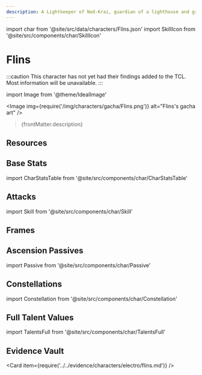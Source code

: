 ```yaml
---
description: A Lightkeeper of Nod-Krai, guardian of a lighthouse and graveyard on a northern isle. An enigmatic gentleman, cultured and courtly.
---
```


<!-- 
Checklist for other pages:
Gauges: docs/resources/compendiums/elemental-gauges.md
Particles: docs/resources/compendiums/elemental-skill-particles.md
Flat damage buffs: docs/combat-mechanics/damage/damage-formula.md
Snapshot/Dynamic: docs/combat-mechanics/snapshot-and-dynamic.md
Proc damage: docs/combat=mechanics/damage/damage-formula#proc-damage-sources
-->
import char from '@site/src/data/characters/Flins.json'
import SkillIcon from '@site/src/components/char/SkillIcon'

# Flins

<!-- Remove this warning when adding the basic mechs ticket -->
:::caution
This character has not yet had their findings added to the TCL. Most information will be unavailable.
:::

import Image from '@theme/IdealImage'

<Image img={require('/img/characters/gacha/Flins.png')} alt="Flins's gacha art" />
<blockquote>{frontMatter.description}</blockquote>

## Resources

<!-- 
* [Flins Mains Discord]()
* [Full Flins Written Guide]()
* [Flins Quick Guide]()
* [# Minute Video Guide to Flins]()
-->

## Base Stats

import CharStatsTable from '@site/src/components/char/CharStatsTable'

<CharStatsTable char={char} />

## Attacks

import Skill from '@site/src/components/char/Skill'

<Tabs queryString="ability">
<TabItem value='na' label='Normal Attacks'>
<SkillIcon char={char} skill='na' />
<div class='talent-columns'>
<Skill char={char} skill='na' sectionFilter='Normal Attack' />

<!--
take frames (with hitlag -> na column) and mv/s from https://docs.google.com/spreadsheets/d/1l5DOZ6RgYYMIxMtJtd7oQNL9WWVNXcQL0nwan7q7QGc/edit?usp=sharing
-->
<!-- 
| String | Talent 9% | Frames | MV/s |
| :----- | :-------- | :----- | :--- |
| 1-Hit  |           |        |      |
| 2-Hit  |           |        |      |
| 3-Hit  |           |        |      |
| 4-Hit  |           |        |      |
| 5-Hit  |           |        |      |
-->

</div>
<div class='talent-columns'>
<Skill char={char} skill='na' sectionFilter='Charged Attack' />

<!-- sword
| String | Talent 9% | Frames | MV/s |
| :----- | :-------- | :----- | :--- |
| CA     |           |        |      |
| N1C    |           |        |      |
-->

<!-- claymore
| String       | Talent 9% | Frames | MV/s |
| :----------- | :-------- | :----- | :--- |
| Spinning DMG |           |        |      |
| Final DMG    |           |        |      |
-->

<!-- polearm/catalyst
| String | Talent 9% | Frames | MV/s |
| :----- | :-------- | :----- | :--- |
| CA     |           |        |      |
-->

<!-- bow
| Type          | Talent 9% | Frames | MV/s | GU  |
| :------------ | :-------- | :----- | :--- | :-- |
| Aimed Shot    |           |        |      | -   |
| Fully Charged |           |        |      | 1U  |
-->

</div>
<div class='talent-columns'>
<Skill char={char} skill='na' sectionFilter='Plunging Attack' />

<!-- 
| Damage Type     | Talent 9% |
| :-------------- | :-------- |
| Plunge DMG      |           |
| Low Plunge DMG  |           |
| High Plunge DMG |           |
-->

</div>

<!-- **Notes**

* MV/s are calculated using the shortest possible frames without any animation cancels, for different cancels see [below](#frames). -->

</TabItem>

<TabItem value='e' label='Skill'>
<SkillIcon char={char} skill='e' />
<div class='talent-columns'>
<Skill char={char} skill='e' />

<!-- 
| Attribute      | Tap       | Hold      |
| :------------- | :-------- | :-------- |
| DMG \(T9%\)    |           |           |
| Particles      |           |           |
| GU             |           |           |
| ICD            |           |           |
| Snapshot       |           |           |
| Damage Element |           |           |
| Damage Type    |           |           |
| Duration       |           |           |
| CD             |           |           |
-->

</div>

<!-- **Notes**

*  -->

</TabItem>

<TabItem value='q' label='Burst'>
<SkillIcon char={char} skill='q' />
<div class='talent-columns'>
<Skill char={char} skill='q'/>

<!-- 
| Attribute         | Primary   | Secondary |
| :---------------- | :-------- | :-------- |
| DMG \(T9%\)       |           |           |
| GU                |           |           |
| ICD               |           |           |
| Snapshot          |           |           |
| Damage Element    |           |           |
| Damage Type       |           |           |
| Energy Cost       |           |           |
| Duration          |           |           |
| Cooldown          |           |           |
-->

</div>

<!-- **Notes**

*  -->

</TabItem>
</Tabs>

## Frames

<!-- 
import charFrames from '@site/src/data/frames/Flins.json'
import Frames from '@site/src/components/char/Frames'

<Frames data={charFrames} />
-->

## Ascension Passives

import Passive from '@site/src/components/char/Passive'

<Tabs queryString="passive">
<TabItem value='passive' label='Passive'>
<Passive char={char} passive={2} />
</TabItem>

<TabItem value='a1' label='Ascension 1'>
<Passive char={char} passive={0} />
</TabItem>

<TabItem value="a4" label="Ascension 4">
<Passive char={char} passive={1} />
</TabItem>
</Tabs>

## Constellations

import Constellation from '@site/src/components/char/Constellation'

<Tabs queryString="constellation">
<TabItem value='c1' label='C1'>
<Constellation char={char} constellation={1} />
</TabItem>

<TabItem value='c2' label='C2'>
<Constellation char={char} constellation={2} />
</TabItem>

<TabItem value='c3' label='C3'>
<Constellation char={char} constellation={3} />
</TabItem>

<TabItem value='c4' label='C4'>
<Constellation char={char} constellation={4} />
</TabItem>

<TabItem value='c5' label='C5'>
<Constellation char={char} constellation={5} />
</TabItem>

<TabItem value='c6' label='C6'>
<Constellation char={char} constellation={6} />
</TabItem>
</Tabs>

## Full Talent Values

import TalentsFull from '@site/src/components/char/TalentsFull'

<TalentsFull char={char}/>

## Evidence Vault

<Card item={require('../../evidence/characters/electro/flins.md')} />
